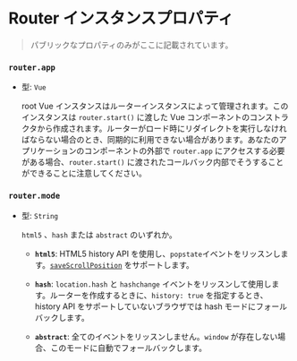 # Router インスタンスプロパティ

> パブリックなプロパティのみがここに記載されています。

### `router.app`

- 型: `Vue`

  root Vue インスタンスはルーターインスタンスによって管理されます。このインスタンスは `router.start()` に渡した Vue コンポーネントのコンストラクタから作成されます。ルーターがロード時にリダイレクトを実行しなければならない場合のとき、同期的に利用できない場合があります。あなたのアプリケーションのコンポーネントの外部で `router.app` にアクセスする必要がある場合、`router.start()` に渡されたコールバック内部でそうすることができることに注意してください。

### `router.mode`

- 型: `String`

  `html5` 、`hash` または `abstract` のいずれか。

  - **`html5`**: HTML5 history API を使用し、`popstate`イベントをリッスンします。[`saveScrollPosition`](../options.html#savescrollposition) をサポートします。

  - **`hash`**: `location.hash` と `hashchange` イベントをリッスンして使用します。ルーターを作成するときに、`history: true` を指定するとき、history API をサポートしていないブラウザでは hash モードにフォールバックします。

  - **`abstract`**: 全てのイベントをリッスンしません。`window` が存在しない場合、このモードに自動でフォールバックします。
